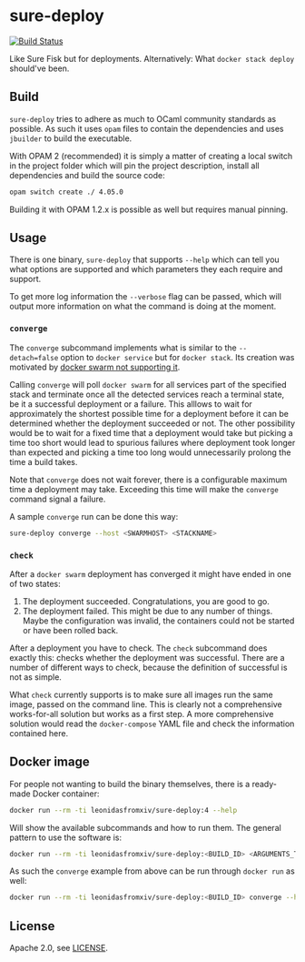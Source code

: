 # sure-deploy

[![Build Status](https://travis-ci.org/issuu/sure-deploy.svg?branch=master)](https://travis-ci.org/issuu/sure-deploy)

Like Sure Fisk but for deployments. Alternatively: What `docker stack deploy`
should've been.

## Build

`sure-deploy` tries to adhere as much to OCaml community standards as possible.
As such it uses `opam` files to contain the dependencies and uses `jbuilder` to
build the executable.

With OPAM 2 (recommended) it is simply a matter of creating a local switch in
the project folder which will pin the project description, install all
dependencies and build the source code:

```sh
opam switch create ./ 4.05.0
```

Building it with OPAM 1.2.x is possible as well but requires manual pinning.

## Usage

There is one binary, `sure-deploy` that supports `--help` which can tell you
what options are supported and which parameters they each require and support.

To get more log information the `--verbose` flag can be passed, which will
output more information on what the command is doing at the moment.

### `converge`

The `converge` subcommand implements what is similar to the `--detach=false`
option to `docker service` but for `docker stack`. Its creation was motivated
by [docker swarm not supporting it][swarmdetach].

Calling `converge` will poll `docker swarm` for all services part of the
specified stack and terminate once all the detected services reach a terminal
state, be it a successful deployment or a failure. This alllows to wait for
approximately the shortest possible time for a deployment before it can be
determined whether the deployment succeeded or not. The other possibility would
be to wait for a fixed time that a deployment would take but picking a time too
short would lead to spurious failures where deployment took longer than
expected and picking a time too long would unnecessarily prolong the time a
build takes.

Note that `converge` does not wait forever, there is a configurable maximum
time a deployment may take. Exceeding this time will make the `converge`
command signal a failure.

A sample `converge` run can be done this way:

```sh
sure-deploy converge --host <SWARMHOST> <STACKNAME>
```

### `check`

After a `docker swarm` deployment has converged it might have ended in one of
two states:

1. The deployment succeeded. Congratulations, you are good to go.
2. The deployment failed. This might be due to any number of things. Maybe the
   configuration was invalid, the containers could not be started or have been
   rolled back.

After a deployment you have to check. The `check` subcommand does exactly this:
checks whether the deployment was successful. There are a number of different
ways to check, because the definition of successful is not as simple.

What `check` currently supports is to make sure all images run the same image,
passed on the command line. This is clearly not a comprehensive works-for-all
solution but works as a first step. A more comprehensive solution would read
the `docker-compose` YAML file and check the information contained here.

## Docker image

For people not wanting to build the binary themselves, there is a ready-made
Docker container:

```sh
docker run --rm -ti leonidasfromxiv/sure-deploy:4 --help
```

Will show the available subcommands and how to run them. The general pattern to
use the software is:

```sh
docker run --rm -ti leonidasfromxiv/sure-deploy:<BUILD_ID> <ARGUMENTS_TO_SURE_DEPLOY>
```

As such the `converge` example from above can be run through `docker run` as well:

```sh
docker run --rm -ti leonidasfromxiv/sure-deploy:<BUILD_ID> converge --host <SWARMHOST> <STACKNAME>
```

## License

Apache 2.0, see [LICENSE](LICENSE).

[swarmdetach]: https://github.com/docker/cli/issues/373
